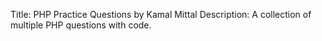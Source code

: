 Title: PHP Practice Questions by Kamal Mittal
Description: A collection of multiple PHP questions with code.
